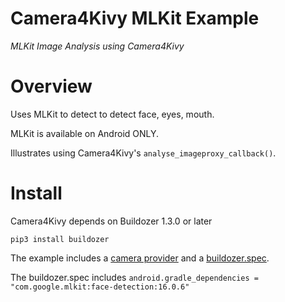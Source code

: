 Camera4Kivy MLKit Example
==========================

*MLKit Image Analysis using Camera4Kivy*

# Overview

Uses MLKit to detect to detect face, eyes, mouth.

MLKit is available on Android ONLY.

Illustrates using Camera4Kivy's `analyse_imageproxy_callback()`.

# Install

Camera4Kivy depends on Buildozer 1.3.0 or later

`pip3 install buildozer`

The example includes a [camera provider](https://github.com/Android-for-Python/camera4kivy#android-camera-provider) and a [buildozer.spec](https://github.com/Android-for-Python/camera4kivy#buildozerspec).

The buildozer.spec includes `android.gradle_dependencies = "com.google.mlkit:face-detection:16.0.6"`
